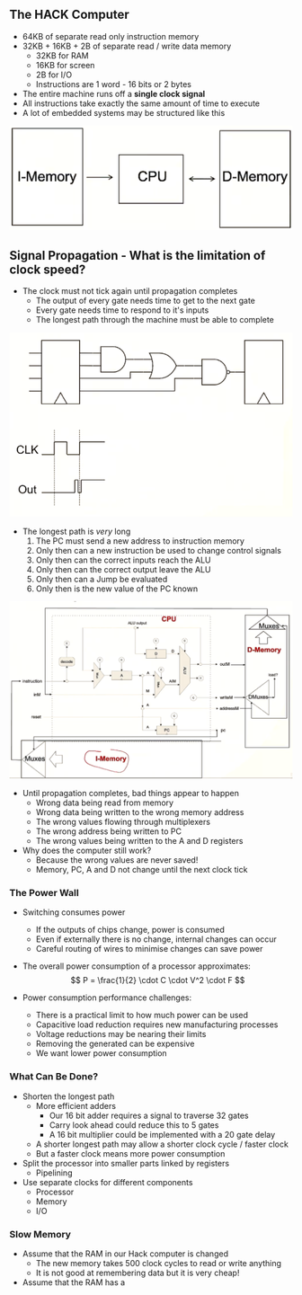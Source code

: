 ## The HACK Computer
- 64KB of separate read only instruction memory
- 32KB + 16KB + 2B of separate read / write data memory
	- 32KB for RAM
	- 16KB for screen
	- 2B for I/O
	- Instructions are 1 word - 16 bits or 2 bytes
- The entire machine runs off a **single clock signal**
- All instructions take exactly the same amount of time to execute
- A lot of embedded systems may be structured like this

![](Pasted%20image%2020231017113441.png)

## Signal Propagation - What is the limitation of clock speed?
- The clock must not tick again until propagation completes
	- The output of every gate needs time to get to the next gate
	- Every gate needs time to respond to it's inputs
	- The longest path through the machine must be able to complete

![](Pasted%20image%2020231017114054.png)

- The longest path is *very* long
	1. The PC must send a new address to instruction memory
	2. Only then can a new instruction be used to change control signals
	3. Only then can the correct inputs reach the ALU
	4. Only then can the correct output leave the ALU
	5. Only then can a Jump be evaluated
	6. Only then is the new value of the PC known

![](Pasted%20image%2020231017114758.png)

- Until propagation completes, bad things appear to happen
	- Wrong data being read from memory
	- Wrong data being written to the wrong memory address
	- The wrong values flowing through multiplexers
	- The wrong address being written to PC
	- The wrong values being written to the A and D registers
- Why does the computer still work?
	- Because the wrong values are never saved!
	- Memory, PC, A and D not change until  the next clock tick


### The Power Wall
- Switching consumes power
	- If the outputs of chips change, power is consumed
	- Even if externally there is no change, internal changes can occur
	- Careful routing of wires to minimise changes can save power

- The overall power consumption of a processor approximates:
$$
P = \frac{1}{2} \cdot C \cdot V^2 \cdot F
$$
- Power consumption performance challenges:
	- There is a practical limit to how much power can be used
	- Capacitive load reduction requires new manufacturing processes
	- Voltage reductions may be nearing their limits
	- Removing the generated can be expensive
	- We want lower power consumption

### What Can Be Done?
- Shorten the longest path
	- More efficient adders
		- Our 16 bit adder requires a signal to traverse 32 gates
		- Carry look ahead could reduce this to 5 gates
		- A 16 bit multiplier could be implemented with a 20 gate delay
	- A shorter longest path may allow a shorter clock cycle / faster clock
	- But a faster clock means more power consumption
- Split the processor into smaller parts linked by registers
	- Pipelining
- Use separate clocks for different components
	- Processor
	- Memory
	- I/O

### Slow Memory
- Assume that the RAM in our Hack computer is changed
	- The new memory takes 500 clock cycles to read or write anything
	- It is not good at remembering data but it is very cheap!
- Assume that the RAM has a 